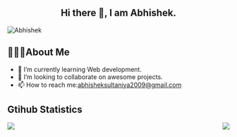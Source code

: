 <h2 align="center">Hi there 👋, I am Abhishek.</h2>

<p align="left"> <img src="https://komarev.com/ghpvc/?username=abhishek-sultaniya&label=Profile%20views&color=0e75b6&style=flat" alt="Abhishek" /> </p>

## 🙋🏽‍♂️About Me
- 🌱 I’m currently learning Web development.
- 👯 I’m looking to collaborate on awesome projects.
- 📫 How to reach me:abhisheksultaniya2009@gmail.com

## Gtihub Statistics

<div>
<a href="https://github-readme-stats.vercel.app/api?username=abhishek-sultaniya&show_icons=true&count_private=true&theme=onedark">
  <img  align="left" src="https://github-readme-stats.vercel.app/api?username=abhishek-sultaniya&show_icons=true&count_private=true&theme=onedark" />
</a>
<a href="https://github-readme-stats.vercel.app/api/top-langs/?username=abhishek-sultaniya&theme=onedark">
  <img align="right" src="https://github-readme-stats.vercel.app/api/top-langs/?username=abhishek-sultaniya&theme=onedark" />
</a>
</div>


<!-- ![Daily streak github of Abhishek](https://github-readme-streak-stats.herokuapp.com/?user=abhishek-sultaniya&theme=onedark) -->


<!--
**abhishek-sultaniya/abhishek-sultaniya** is a ✨ _special_ ✨ repository because its `README.md` (this file) appears on your GitHub profile.

Here are some ideas to get you started:

- 🔭 I’m currently working on ...
- 🌱 I’m currently learning ...
- 👯 I’m looking to collaborate on ...
- 🤔 I’m looking for help with ...
- 💬 Ask me about ...
- 📫 How to reach me: ...
- 😄 Pronouns: ...
- ⚡ Fun fact: ...
-->
